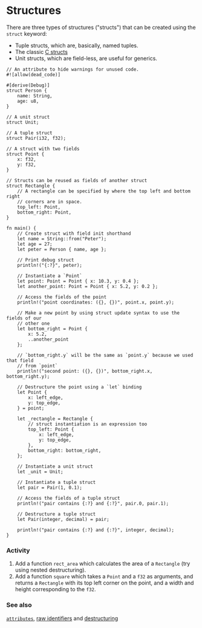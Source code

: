 # Structures

There are three types of structures ("structs") that can be created using the
`struct` keyword:

- Tuple structs, which are, basically, named tuples.
- The classic [C structs][c_struct]
- Unit structs, which are field-less, are useful for generics.

```rust,editable
// An attribute to hide warnings for unused code.
#![allow(dead_code)]

#[derive(Debug)]
struct Person {
    name: String,
    age: u8,
}

// A unit struct
struct Unit;

// A tuple struct
struct Pair(i32, f32);

// A struct with two fields
struct Point {
    x: f32,
    y: f32,
}

// Structs can be reused as fields of another struct
struct Rectangle {
    // A rectangle can be specified by where the top left and bottom right
    // corners are in space.
    top_left: Point,
    bottom_right: Point,
}

fn main() {
    // Create struct with field init shorthand
    let name = String::from("Peter");
    let age = 27;
    let peter = Person { name, age };

    // Print debug struct
    println!("{:?}", peter);

    // Instantiate a `Point`
    let point: Point = Point { x: 10.3, y: 0.4 };
    let another_point: Point = Point { x: 5.2, y: 0.2 };

    // Access the fields of the point
    println!("point coordinates: ({}, {})", point.x, point.y);

    // Make a new point by using struct update syntax to use the fields of our
    // other one
    let bottom_right = Point {
        x: 5.2,
        ..another_point
    };

    // `bottom_right.y` will be the same as `point.y` because we used that field
    // from `point`
    println!("second point: ({}, {})", bottom_right.x, bottom_right.y);

    // Destructure the point using a `let` binding
    let Point {
        x: left_edge,
        y: top_edge,
    } = point;

    let _rectangle = Rectangle {
        // struct instantiation is an expression too
        top_left: Point {
            x: left_edge,
            y: top_edge,
        },
        bottom_right: bottom_right,
    };

    // Instantiate a unit struct
    let _unit = Unit;

    // Instantiate a tuple struct
    let pair = Pair(1, 0.1);

    // Access the fields of a tuple struct
    println!("pair contains {:?} and {:?}", pair.0, pair.1);

    // Destructure a tuple struct
    let Pair(integer, decimal) = pair;

    println!("pair contains {:?} and {:?}", integer, decimal);
}
```

### Activity

1. Add a function `rect_area` which calculates the area of a `Rectangle` (try
   using nested destructuring).
2. Add a function `square` which takes a `Point` and a `f32` as arguments, and
   returns a `Rectangle` with its top left corner on the point, and a width and
   height corresponding to the `f32`.

### See also

[`attributes`][attributes], [raw identifiers][raw_identifiers] and
[destructuring][destructuring]

[attributes]: ../attribute.md
[c_struct]: https://en.wikipedia.org/wiki/Struct_(C_programming_language)
[destructuring]: ../flow_control/match/destructuring.md
[raw_identifiers]: ../compatibility/raw_identifiers.md
